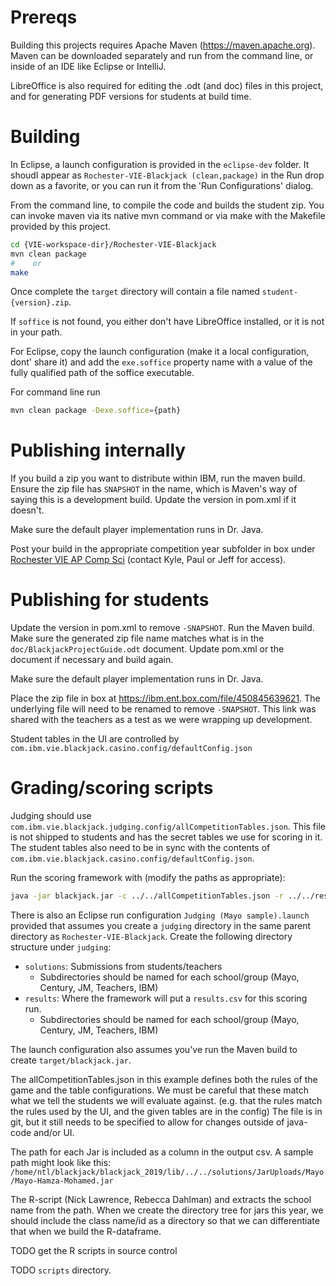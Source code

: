 
# Prereqs

Building this projects requires Apache Maven (https://maven.apache.org). Maven can be downloaded separately and run from the command line, or inside of an IDE like Eclipse or IntelliJ.

LibreOffice is also required for editing the .odt (and doc) files in this project, and for generating PDF versions for students at build time.

# Building

In Eclipse, a launch configuration is provided in the `eclipse-dev` folder. It shoudl appear as `Rochester-VIE-Blackjack (clean,package)` in the Run drop down as a favorite, or you can run it from the 'Run Configurations' dialog.

From the command line, to compile the code and builds the student zip. You can invoke maven via its native mvn command or via make with the Makefile provided by this project.

```bash
cd {VIE-workspace-dir}/Rochester-VIE-Blackjack
mvn clean package
#    or
make
```

Once complete the `target` directory will contain a file named `student-{version}.zip`. 

If `soffice` is not found, you either don't have LibreOffice installed, or it is not in your path. 

For Eclipse, copy the launch configuration (make it a local configuration, dont' share it) and add the `exe.soffice` property name with a value of the fully qualified path of the soffice executable.

For command line run

```bash
mvn clean package -Dexe.soffice={path}
```

# Publishing internally

If you build a zip you want to distribute within IBM, run the maven build. Ensure the zip file has `SNAPSHOT` in the name, which is Maven's way of saying this is a development build. Update the version in pom.xml if it doesn't. 

Make sure the default player implementation runs in Dr. Java.

Post your build in the appropriate competition year subfolder in box under [Rochester VIE AP Comp Sci](https://ibm.ent.box.com/folder/7663865070) (contact Kyle, Paul or Jeff for access).



# Publishing for students

Update the version in pom.xml to remove `-SNAPSHOT`. Run the Maven build. Make sure the generated zip file name matches what is in the `doc/BlackjackProjectGuide.odt` document. Update pom.xml or the document if necessary and build again.

Make sure the default player implementation runs in Dr. Java.

Place the zip file in box at https://ibm.ent.box.com/file/450845639621.
The underlying file will need to be renamed to remove `-SNAPSHOT`. This link was shared with the teachers as a test as we were wrapping up development.

Student tables in the UI are controlled by `com.ibm.vie.blackjack.casino.config/defaultConfig.json`

# Grading/scoring scripts

Judging should use `com.ibm.vie.blackjack.judging.config/allCompetitionTables.json`. This file is not shipped to students and has the secret tables we use for scoring in it. The student tables also need to be in sync with the contents of `com.ibm.vie.blackjack.casino.config/defaultConfig.json`.

Run the scoring framework with (modify the paths as appropriate):

```bash
java -jar blackjack.jar -c ../../allCompetitionTables.json -r ../../results.csv -d ../../solutions/
```

There is also an Eclipse run configuration `Judging (Mayo sample).launch` provided that assumes you create a `judging` directory in the same parent directory as `Rochester-VIE-Blackjack`. Create the following directory structure under `judging`:

- `solutions`: Submissions from students/teachers
	- Subdirectories should be named for each school/group (Mayo, Century, JM, Teachers, IBM)
- `results`: Where the framework will put a `results.csv` for this scoring run.
	- Subdirectories should be named for each school/group (Mayo, Century, JM, Teachers, IBM) 

The launch configuration also assumes you've run the Maven build to create `target/blackjack.jar`.

The allCompetitionTables.json in this example defines both the rules of the game and the table configurations. We must be careful that these match what we tell the students we will evaluate against. (e.g. that the rules match the rules used by the UI, and the given tables are in the config) The file is in git, but it still needs to be specified to allow for changes outside of java-code and/or UI.


The path for each Jar is included as a column in the output csv.  A sample path might look like this:
```/home/ntl/blackjack/blackjack_2019/lib/../../solutions/JarUploads/Mayo/Mayo-Hamza-Mohamed.jar```

The R-script (Nick Lawrence, Rebecca Dahlman) and extracts the school name from the path. When we create the directory tree for jars this year, we should include the class name/id as a directory so that we can differentiate that when we build the R-dataframe.

TODO get the R scripts in source control

TODO `scripts` directory.